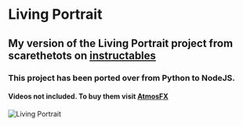 # Living Portrait

## My version of the Living Portrait project from scarethetots on [instructables](https://www.instructables.com/id/Raspberry-Pi-Based-Living-Portrait-Player-Intro/)

### This project has been ported over from Python to NodeJS.

#### Videos not included. To buy them visit [AtmosFX](https://atmosfx.com/collections/halloween/products/unliving-portraits)

![Living Portrait](https://github.com/kyl3d3nt0n/Living-Portrait/blob/master/assets/img/poster.jpg)
